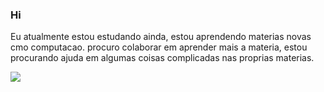 ### Hi 

Eu atualmente estou  estudando ainda, estou aprendendo materias novas cmo computacao.
procuro colaborar em aprender mais a materia, estou procurando ajuda em algumas coisas complicadas nas proprias materias.

![](https://media.tenor.com/bRZcrvqNADEAAAAC/kitty-cat.gif)





